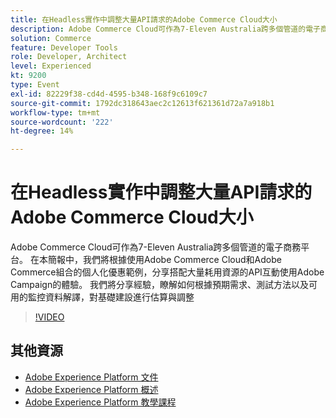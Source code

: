 ```yaml
---
title: 在Headless實作中調整大量API請求的Adobe Commerce Cloud大小
description: Adobe Commerce Cloud可作為7-Eleven Australia跨多個管道的電子商務平台。 在本簡報中，我們將根據使用Adobe Commerce Cloud和Adobe Commerce組合的個人化優惠範例，分享搭配大量耗用資源的API互動使用Adobe Campaign的體驗。 我們將分享經驗，瞭解如何根據預期需求、測試方法以及可用的監控資料解譯，對基礎建設進行估算與調整。
solution: Commerce
feature: Developer Tools
role: Developer, Architect
level: Experienced
kt: 9200
type: Event
exl-id: 82229f38-cd4d-4595-b348-168f9c6109c7
source-git-commit: 1792dc318643aec2c12613f621361d72a7a918b1
workflow-type: tm+mt
source-wordcount: '222'
ht-degree: 14%

---
```


# 在Headless實作中調整大量API請求的Adobe Commerce Cloud大小

Adobe Commerce Cloud可作為7-Eleven Australia跨多個管道的電子商務平台。 在本簡報中，我們將根據使用Adobe Commerce Cloud和Adobe Commerce組合的個人化優惠範例，分享搭配大量耗用資源的API互動使用Adobe Campaign的體驗。 我們將分享經驗，瞭解如何根據預期需求、測試方法以及可用的監控資料解譯，對基礎建設進行估算與調整

>[!VIDEO](https://video.tv.adobe.com/v/337726/?quality=12&learn=on&hidetitle=true)

## 其他資源

- [Adobe Experience Platform 文件](https://experienceleague.adobe.com/docs/experience-platform.html)
- [Adobe Experience Platform 概述](https://experienceleague.adobe.com/docs/experience-platform/landing/home.html?lang=zh-Hant)
- [Adobe Experience Platform 教學課程](https://experienceleague.adobe.com/docs/platform-learn/tutorials/overview.html?lang=zh-Hant)
